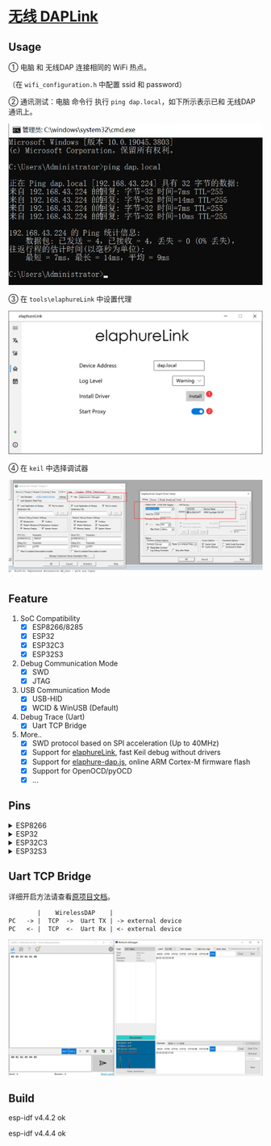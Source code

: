 # [无线 DAPLink](https://kkgithub.com/windowsair/wireless-esp8266-dap)

## Usage

① 电脑 和 无线DAP 连接相同的 WiFi 热点。

（在 `wifi_configuration.h` 中配置 ssid 和 password）

② 通讯测试：电脑 命令行 执行 `ping dap.local`，如下所示表示已和 无线DAP 通讯上。

![ping_dap](.assest/README/ping_dap.png)

③ 在 `tools\elaphureLink` 中设置代理 

![elaphure_link](.assest/README/elaphure_link.png)

④ 在 `keil` 中选择调试器

![keil_select_debugger](.assest/README/keil_select_debugger.png)

## Feature

1. SoC Compatibility
   - [x] ESP8266/8285
   - [x] ESP32
   - [x] ESP32C3
   - [x] ESP32S3

2. Debug Communication Mode
   - [x] SWD
   - [x] JTAG

3. USB Communication Mode
   - [x] USB-HID
   - [x] WCID & WinUSB (Default)

4. Debug Trace (Uart)
   - [x] Uart TCP Bridge

5. More..
   - [x] SWD protocol based on SPI acceleration (Up to 40MHz)
   - [x] Support for [elaphureLink](https://github.com/windowsair/elaphureLink), fast Keil debug without drivers
   - [x] Support for [elaphure-dap.js](https://github.com/windowsair/elaphure-dap.js), online ARM Cortex-M firmware flash
   - [x] Support for OpenOCD/pyOCD
   - [x] ...

## Pins


<details>
<summary>ESP8266</summary>


| SWD   |        |
| ----- | ------ |
| SWCLK | GPIO14 |
| SWDIO | GPIO13 |
| TVCC  | 3V3    |
| GND   | GND    |


--------------


| JTAG               |         |
| ------------------ | ------- |
| TCK                | GPIO14  |
| TMS                | GPIO13  |
| TDI                | GPIO4   |
| TDO                | GPIO16  |
| nTRST \(optional\) | GPIO0\* |
| nRESET             | GPIO5   |
| TVCC               | 3V3     |
| GND                | GND     |

--------------

| Other             |               |
| ----------------- | ------------- |
| LED\_WIFI\_STATUS | GPIO15        |
| Tx                | GPIO2         |
| Rx                | GPIO3 (U0RXD) |

> Rx and Tx is used for uart bridge, not enabled by default.

</details>


<details>
<summary>ESP32</summary>


| SWD   |        |
| ----- | ------ |
| SWCLK | GPIO14 |
| SWDIO | GPIO13 |
| TVCC  | 3V3    |
| GND   | GND    |


--------------


| JTAG               |        |
| ------------------ | ------ |
| TCK                | GPIO14 |
| TMS                | GPIO13 |
| TDI                | GPIO18 |
| TDO                | GPIO19 |
| nTRST \(optional\) | GPIO25 |
| nRESET             | GPIO26 |
| TVCC               | 3V3    |
| GND                | GND    |

--------------

| Other             |        |
| ----------------- | ------ |
| LED\_WIFI\_STATUS | GPIO27 |
| Tx                | GPIO23 |
| Rx                | GPIO22 |


> Rx and Tx is used for uart bridge, not enabled by default.


</details>


<details>
<summary>ESP32C3</summary>


| SWD   |       |
| ----- | ----- |
| SWCLK | GPIO6 |
| SWDIO | GPIO7 |
| TVCC  | 3V3   |
| GND   | GND   |


--------------


| JTAG               |       |
| ------------------ | ----- |
| TCK                | GPIO6 |
| TMS                | GPIO7 |
| TDI                | GPIO9 |
| TDO                | GPIO8 |
| nTRST \(optional\) | GPIO4 |
| nRESET             | GPIO5 |
| TVCC               | 3V3   |
| GND                | GND   |

--------------

| Other             |        |
| ----------------- | ------ |
| LED\_WIFI\_STATUS | GPIO10 |
| Tx                | GPIO19 |
| Rx                | GPIO18 |


> Rx and Tx is used for uart bridge, not enabled by default.


</details>


<details>
<summary>ESP32S3</summary>


| SWD   |        |
| ----- | ------ |
| SWCLK | GPIO12 |
| SWDIO | GPIO11 |
| TVCC  | 3V3    |
| GND   | GND    |


--------------


| JTAG               |        |
| ------------------ | ------ |
| TCK                | GPIO12 |
| TMS                | GPIO11 |
| TDI                | GPIO10 |
| TDO                | GPIO9  |
| nTRST \(optional\) | GPIO14 |
| nRESET             | GPIO13 |
| TVCC               | 3V3    |
| GND                | GND    |

</details>

## Uart TCP Bridge

详细开启方法请查看[原项目文档](README_OrgProj.md)。

```
		|	 WirelessDAP    |
PC   -> |  TCP  ->  Uart TX | -> external device
PC   <- |  TCP  <-  Uart Rx | <- external device
```

![uart_tcp_bridge](.assest/README/uart_tcp_bridge.jpg)

## Build

esp-idf v4.4.2 ok

esp-idf v4.4.4 ok

